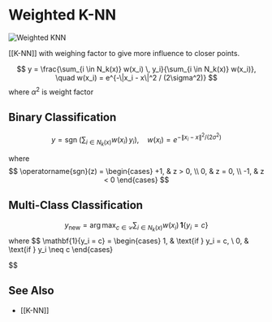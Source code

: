 # Weighted K-NN
![Weighted KNN](https://scikit-learn.org/stable/_images/sphx_glr_plot_classification_001.png)

[[K-NN]] with weighing factor to give more influence to closer points.


$$
y = \frac{\sum_{i \in N_k(x)} w(x_i) \, y_i}{\sum_{i \in N_k(x)} w(x_i)}, 
\quad w(x_i) = e^{-\|x_i - x\|^2 / (2\sigma^2)}
$$
where $\alpha^2$ is weight factor

## Binary Classification
$$
y = \operatorname{sgn} \!\left( \sum_{i \in N_k(x)} w(x_i)\, y_i \right),
\quad w(x_i) = e^{-\|x_i - x\|^2 / (2\sigma^2)}
$$

where 
$$
\operatorname{sgn}(z) =
\begin{cases}
+1, & z > 0, \\
0, & z = 0, \\
-1, & z < 0
\end{cases}
$$

## Multi-Class Classification
$$
y_{\text{new}} = \arg\max_{c \in \mathcal{C}} 
\sum_{i \in N_k(x)} w(x_i)\, \mathbf{1}\{y_i = c\}
$$
where
$$
\mathbf{1}\{y_i = c\} =
\begin{cases}
1, & \text{if } y_i = c, \\
0, & \text{if } y_i \neq c
\end{cases}

$$

## See Also
- [[K-NN]]
